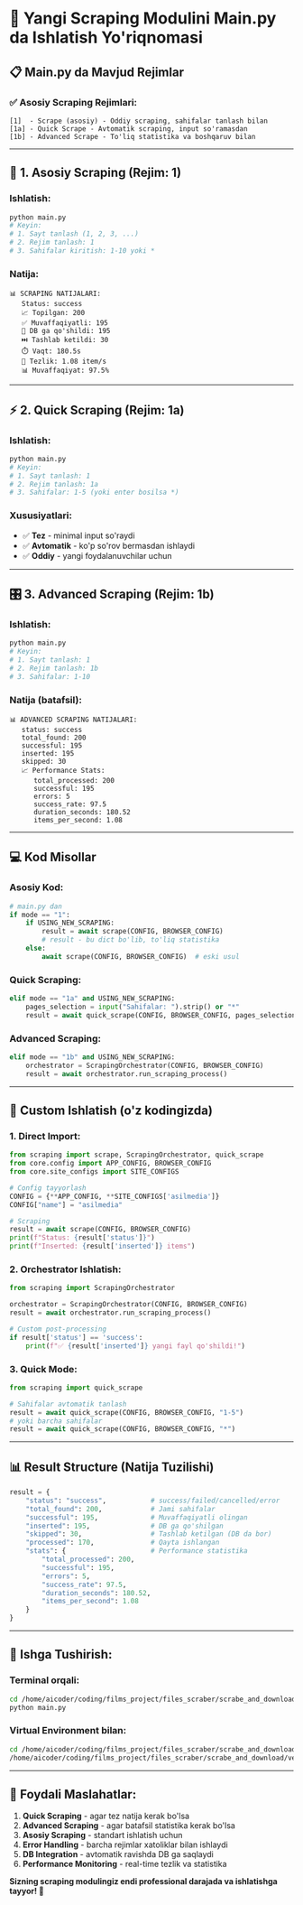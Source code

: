 # 🚀 Yangi Scraping Modulini Main.py da Ishlatish Yo'riqnomasi

## 📋 Main.py da Mavjud Rejimlar

### ✅ **Asosiy Scraping Rejimlari:**

```
[1]  - Scrape (asosiy) - Oddiy scraping, sahifalar tanlash bilan
[1a] - Quick Scrape - Avtomatik scraping, input so'ramasdan  
[1b] - Advanced Scrape - To'liq statistika va boshqaruv bilan
```

---

## 🎯 **1. Asosiy Scraping (Rejim: 1)**

### Ishlatish:
```bash
python main.py
# Keyin:
# 1. Sayt tanlash (1, 2, 3, ...)
# 2. Rejim tanlash: 1
# 3. Sahifalar kiritish: 1-10 yoki *
```

### Natija:
```
📊 SCRAPING NATIJALARI:
   Status: success
   📈 Topilgan: 200
   ✅ Muvaffaqiyatli: 195  
   💾 DB ga qo'shildi: 195
   ⏭️ Tashlab ketildi: 30
   ⏱️ Vaqt: 180.5s
   🏃 Tezlik: 1.08 item/s
   📊 Muvaffaqiyat: 97.5%
```

---

## ⚡ **2. Quick Scraping (Rejim: 1a)**

### Ishlatish:
```bash
python main.py
# Keyin:
# 1. Sayt tanlash: 1
# 2. Rejim tanlash: 1a  
# 3. Sahifalar: 1-5 (yoki enter bosilsa *)
```

### Xususiyatlari:
- ✅ **Tez** - minimal input so'raydi
- ✅ **Avtomatik** - ko'p so'rov bermasdan ishlaydi
- ✅ **Oddiy** - yangi foydalanuvchilar uchun

---

## 🎛️ **3. Advanced Scraping (Rejim: 1b)**

### Ishlatish:
```bash  
python main.py
# Keyin:
# 1. Sayt tanlash: 1
# 2. Rejim tanlash: 1b
# 3. Sahifalar: 1-10
```

### Natija (batafsil):
```
📊 ADVANCED SCRAPING NATIJALARI:
   status: success
   total_found: 200
   successful: 195
   inserted: 195
   skipped: 30
   📈 Performance Stats:
      total_processed: 200
      successful: 195
      errors: 5
      success_rate: 97.5
      duration_seconds: 180.52
      items_per_second: 1.08
```

---

## 💻 **Kod Misollar**

### **Asosiy Kod:**
```python
# main.py dan
if mode == "1":
    if USING_NEW_SCRAPING:
        result = await scrape(CONFIG, BROWSER_CONFIG)
        # result - bu dict bo'lib, to'liq statistika
    else:
        await scrape(CONFIG, BROWSER_CONFIG)  # eski usul
```

### **Quick Scraping:**
```python
elif mode == "1a" and USING_NEW_SCRAPING:
    pages_selection = input("Sahifalar: ").strip() or "*"
    result = await quick_scrape(CONFIG, BROWSER_CONFIG, pages_selection)
```

### **Advanced Scraping:**
```python
elif mode == "1b" and USING_NEW_SCRAPING:
    orchestrator = ScrapingOrchestrator(CONFIG, BROWSER_CONFIG)
    result = await orchestrator.run_scraping_process()
```

---

## 🔧 **Custom Ishlatish (o'z kodingizda)**

### **1. Direct Import:**
```python
from scraping import scrape, ScrapingOrchestrator, quick_scrape
from core.config import APP_CONFIG, BROWSER_CONFIG
from core.site_configs import SITE_CONFIGS

# Config tayyorlash
CONFIG = {**APP_CONFIG, **SITE_CONFIGS['asilmedia']}
CONFIG["name"] = "asilmedia"

# Scraping
result = await scrape(CONFIG, BROWSER_CONFIG)
print(f"Status: {result['status']}")
print(f"Inserted: {result['inserted']} items")
```

### **2. Orchestrator Ishlatish:**
```python
from scraping import ScrapingOrchestrator

orchestrator = ScrapingOrchestrator(CONFIG, BROWSER_CONFIG)
result = await orchestrator.run_scraping_process()

# Custom post-processing
if result['status'] == 'success':
    print(f"✅ {result['inserted']} yangi fayl qo'shildi!")
```

### **3. Quick Mode:**
```python
from scraping import quick_scrape

# Sahifalar avtomatik tanlash
result = await quick_scrape(CONFIG, BROWSER_CONFIG, "1-5")
# yoki barcha sahifalar
result = await quick_scrape(CONFIG, BROWSER_CONFIG, "*")
```

---

## 📊 **Result Structure (Natija Tuzilishi)**

```python
result = {
    "status": "success",           # success/failed/cancelled/error
    "total_found": 200,            # Jami sahifalar
    "successful": 195,             # Muvaffaqiyatli olingan
    "inserted": 195,               # DB ga qo'shilgan
    "skipped": 30,                 # Tashlab ketilgan (DB da bor)
    "processed": 170,              # Qayta ishlangan
    "stats": {                     # Performance statistika
        "total_processed": 200,
        "successful": 195,
        "errors": 5,
        "success_rate": 97.5,
        "duration_seconds": 180.52,
        "items_per_second": 1.08
    }
}
```

---

## 🚀 **Ishga Tushirish:**

### **Terminal orqali:**
```bash
cd /home/aicoder/coding/films_project/files_scraber/scrabe_and_download
python main.py
```

### **Virtual Environment bilan:**
```bash
cd /home/aicoder/coding/films_project/files_scraber/scrabe_and_download  
/home/aicoder/coding/films_project/files_scraber/scrabe_and_download/venv/bin/python main.py
```

---

## 📝 **Foydali Maslahatlar:**

1. **Quick Scraping** - agar tez natija kerak bo'lsa
2. **Advanced Scraping** - agar batafsil statistika kerak bo'lsa  
3. **Asosiy Scraping** - standart ishlatish uchun
4. **Error Handling** - barcha rejimlar xatoliklar bilan ishlaydi
5. **DB Integration** - avtomatik ravishda DB ga saqlaydi
6. **Performance Monitoring** - real-time tezlik va statistika

**Sizning scraping modulingiz endi professional darajada va ishlatishga tayyor! 🎉**